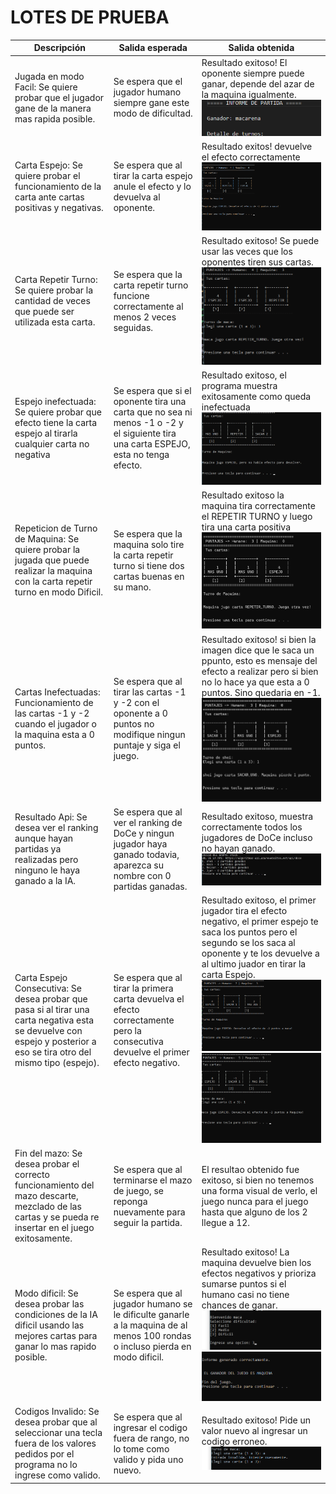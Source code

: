 # LOTES DE PRUEBA
| Descripción                        | Salida esperada           | Salida obtenida    
| ---------------------------------- | ------------------------- | --------------------
| Jugada en modo Facil: Se quiere probar que el jugador gane de la manera mas rapida posible. | Se espera que el jugador humano siempre gane este modo de dificultad. | Resultado exitoso! El oponente siempre puede ganar, depende del azar de la maquina igualmente. ![alt text](image-10.png)|
| Carta Espejo: Se quiere probar el funcionamiento de la carta ante cartas positivas y negativas. | Se espera que al tirar la carta espejo anule el efecto y lo devuelva al oponente. | Resultado exitos! devuelve el efecto correctamente ![alt text](image-2.png)|
| Carta Repetir Turno: Se quiere probar la cantidad de veces que puede ser utilizada esta carta. | Se espera que la carta repetir turno funcione correctamente al menos 2 veces seguidas. | Resultado exitoso! Se puede usar las veces que los oponentes tiren sus cartas. ![alt text](image-3.png)|
| Espejo inefectuada: Se quiere probar que efecto tiene la carta espejo al tirarla cualquier carta no negativa| Se espera que si el oponente tira una carta que no sea ni menos -1 o -2 y el siguiente tira una carta ESPEJO, esta no tenga efecto.  | Resultado exitoso, el programa muestra exitosamente como queda inefectuada ![alt text](image-6.png)|
| Repeticion de Turno de Maquina: Se quiere probar la jugada que puede realizar la maquina con la carta repetir turno en modo Dificil. | Se espera que la maquina solo tire la carta repetir turno si tiene dos cartas buenas en su mano. | Resultado exitoso la maquina tira correctamente el REPETIR TURNO y luego tira una carta positiva ![alt text](image-8.png)|
| Cartas Inefectuadas: Funcionamiento de las cartas -1 y -2 cuando el jugador o la maquina esta a 0 puntos. | Se espera que al tirar las cartas -1 y -2 con el oponente a 0 puntos no modifique ningun puntaje y siga el juego. | Resultado exitoso! si bien la imagen dice que le saca un ppunto, esto es mensaje del efecto a realizar pero si bien no lo hace ya que esta a 0 puntos. Sino quedaria en -1. ![alt text](image-11.png)|
| Resultado Api: Se desea ver el ranking aunque hayan partidas ya realizadas pero ninguno le haya ganado a la IA. | Se espera que al ver el ranking de DoCe y ningun jugador haya ganado todavia, aparezca su nombre con 0 partidas ganadas. | Resultado exitoso, muestra correctamente todos los jugadores de DoCe incluso no hayan ganado. ![alt text](image-9.png)|
| Carta Espejo Consecutiva: Se desea probar que pasa si al tirar una carta negativa esta se devuelve con espejo y posterior a eso se tira otro del mismo tipo (espejo). | Se espera que al tirar la primera carta devuelva el efecto correctamente pero la consecutiva devuelve el primer efecto negativo. | Resultado exitoso, el primer jugador tira el efecto negativo, el primer espejo te saca los puntos pero el segundo se los saca al oponente y te los devuelve a al ultimo juador en tirar la carta Espejo. ![alt text](image-4.png) ![alt text](image-5.png)|
| Fin del mazo: Se desea probar el correcto funcionamiento del mazo descarte, mezclado de las cartas y se pueda re insertar en el juego exitosamente. | Se espera que al terminarse el mazo de juego, se reponga nuevamente para seguir la partida. | El resultao obtenido fue exitoso, si bien no tenemos una forma visual de verlo, el juego nunca para el juego hasta que alguno de los 2 llegue a 12.|
| Modo dificil: Se desea probar las condiciones de la IA dificil usando las mejores cartas para ganar lo mas rapido posible. | Se espera que al jugador humano se le dificulte ganarle a la maquina de al menos 100 rondas o incluso pierda en modo dificil.  | Resultado exitoso! La maquina devuelve bien los efectos negativos y prioriza sumarse puntos si el humano casi no tiene chances de ganar. ![alt text](image-12.png) ![alt text](image-13.png) |
| Codigos Invalido: Se desea probar que al seleccionar una tecla fuera de los valores pedidos por el programa no lo ingrese como valido.   | Se espera que al ingresar el codigo fuera de rango, no lo tome como valido y pida uno nuevo. | Resultado exitoso! Pide un valor nuevo al ingresar un codigo erroneo. ![alt text](image-1.png)|

